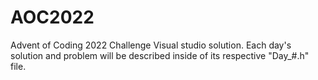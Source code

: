 # AOC2022
Advent of Coding 2022 Challenge
Visual studio solution. Each day's solution and problem will be described inside of its respective "Day_#.h" file.
